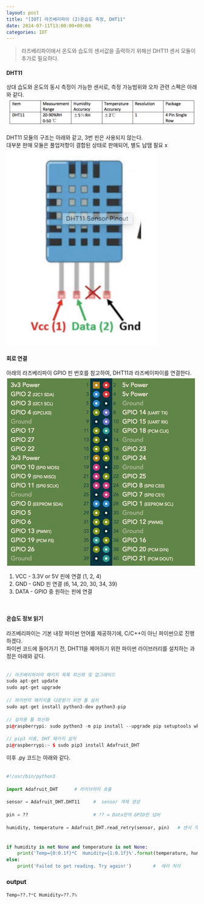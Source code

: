 ```yaml
---
layout: post
title: "[IOT] 라즈베리파이 (2)온습도 측정, DHT11"
date: 2024-07-11T13:00:00+09:00
categories: IOT
---
```

> 라즈베리파이에서 온도와 습도의 센서값을 출력하기 위해선 DHT11 센서 모듈이 추가로 필요하다.

#### DHT11
상대 습도와 온도의 동시 측정이 가능한 센서로, 측정 가능범위와 오차 관련 스펙은 아래와 같다.
![alt text](/public/img/iot2-1.png)<br>

DHT11 모듈의 구조는 아래와 같고, 3번 핀은 사용되지 않는다. <br>
대부분 판매 모듈은 풀업저항이 결합된 상태로 판매되어, 별도 납땜 필요 x 
<br>
![alt text](/public/img/iot2-2.png)<br>

#### 회로 연결
아래의 라즈베리파이 GPIO 핀 번호를 참고하여, DHT11과 라즈베이파이를 연결한다.
![alt text](/public/img/iot2-3.png)<br>
1. VCC - 3.3V or 5V 핀에 연결 (1, 2, 4)
2. GND - GND 핀 연결 (6, 14, 20, 30, 34, 39)
3. DATA - GPIO 중 원하는 핀에 연결
<br>

#### 온습도 정보 읽기
라즈베리파이는 기본 내장 파이썬 언어를 제공하기에, C/C++이 아닌 파이썬으로 진행하겠다.
<br>
파이썬 코드에 들어가기 전, DHT11을 제어하기 위한 파이썬 라이브러리를 설치하는 과정은 아래와 같다.

```c++

// 라즈베리파이의 패키지 목록 최신화 및 업그레이드
sudo apt-get update
sudo apt-get upgrade

// 파이썬의 패키지를 다운받기 위한 툴 설치
sudo apt-get install python3-dev python3-pip

// 설치용 툴 최신화
pi@raspberrypi: sudo python3 -m pip install --upgrade pip setuptools wheel

// pip3 이용, DHT 패키지 설치
pi@raspberrypi:~ $ sudo pip3 install Adafruit_DHT

```

이후 .py 코드는 아래와 같다.
```py

#!/usr/bin/python3

import Adafruit_DHT      # 라이브러리 호출

sensor = Adafruit_DHT.DHT11     #  sensor 객체 생성

pin = ??                        # ?? = Data핀의 GPIO핀 넘버

humidity, temperature = Adafruit_DHT.read_retry(sensor, pin)   # 센서 객체에서 센서 값(온도, 습도) 읽기

      
if humidity is not None and temperature is not None: 
    print('Temp={0:0.1f}*C  Humidity={1:0.1f}%'.format(temperature, humidity))  # output 출력
else:                                                 
    print('Failed to get reading. Try again!')        #  에러 처리

```

### output
```py
Temp=??.?*C Humidity=??.?%
```
